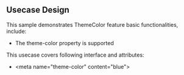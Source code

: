 ## Usecase Design

This sample demonstrates ThemeColor feature basic functionalities, include:

* The theme-color property is supported

This usecase covers following interface and attributes:

* &lt;meta name="theme-color" content="blue"&gt;
